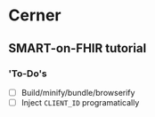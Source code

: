 # Cerner

## SMART-on-FHIR tutorial

### 'To-Do's

- [ ] Build/minify/bundle/browserify
- [ ] Inject `CLIENT_ID` programatically
